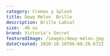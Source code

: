 ```yaml
---
category: Cremas y Splash
title: Dewy Melon  Brillo
description: Brillo Labial
size: .46 oz
brand: Victoria's Secret
featuredImage: /images/dewy-melon.jpg
dateCreated: 2020-10-18T06:08:26.672Z
---
```

